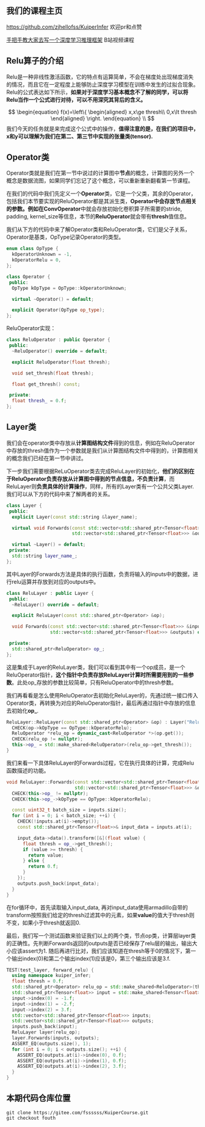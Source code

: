 ## 我们的课程主页

https://github.com/zjhellofss/KuiperInfer 欢迎pr和点赞

[手把手教大家去写一个深度学习推理框架](https://space.bilibili.com/1822828582) B站视频课程

## Relu算子的介绍

Relu是一种非线性激活函数，它的特点有运算简单，不会在梯度处出现梯度消失的情况，而且它在一定程度上能够防止深度学习模型在训练中发生的过拟合现象。Relu的公式表达如下所示，**如果对于深度学习基本概念不了解的同学，可以将Relu当作一个公式进行对待，可以不用深究其背后的含义。**


$$
\begin{equation} f(x)=\left\{ \begin{aligned} x,x\ge thresh\\ 0,x\lt thresh \end{aligned} \right. \end{equation} \\
$$
我们今天的任务就是来完成这个公式中的操作，**值得注意的是，在我们的项目中，x和y可以理解为我们在第二、第三节中实现的张量类(tensor).**

## Operator类

Operator类就是我们在第一节中说过的计算图中**节点**的概念，计算图的另外一个概念是数据流图，如果同学们忘记了这个概念，可以重新重新翻看第一节课程。

在我们的代码中我们先定义一个**Operator**类，它是一个父类，其余的Operator，包括我们本节要实现的ReluOperator都是其派生类，**Operator中会存放节点相关的参数。**例如在**ConvOperator**中就会存放初始化卷积算子所需要的stride,  padding,  kernel_size等信息，本节的**ReluOperator**就会带有**thresh**值信息。

我们从下方的代码中来了解Operator类和ReluOperator类，它们是父子关系，Operator是基类，OpType记录Operator的类型。

```cpp
enum class OpType {
  kOperatorUnknown = -1,
  kOperatorRelu = 0,
};

class Operator {
 public:
  OpType kOpType = OpType::kOperatorUnknown;

  virtual ~Operator() = default;

  explicit Operator(OpType op_type);
};
```

   ReluOperator实现：

```cpp
class ReluOperator : public Operator {
 public:
  ~ReluOperator() override = default;

  explicit ReluOperator(float thresh);

  void set_thresh(float thresh);

  float get_thresh() const;

 private:
  float thresh_ = 0.f;
};
```

## Layer类

我们会在operator类中存放从**计算图结构文件**得到的信息，例如在ReluOperator中存放的thresh值作为一个参数就是我们从计算图结构文件中得到的，计算图相关的概念我们已经在第一节中讲过。

下一步我们需要根据ReLuOperator类去完成ReluLayer的初始化，**他们的区别在于ReluOperator负责存放从计算图中得到的节点信息，不负责计算**，而ReluLayer则**负责具体的计算操作**，同样，所有的Layer类有一个公共父类Layer. 我们可以从下方的代码中来了解两者的关系。

```cpp
class Layer {
 public:
  explicit Layer(const std::string &layer_name);

  virtual void Forwards(const std::vector<std::shared_ptr<Tensor<float>>> &inputs,
                        std::vector<std::shared_ptr<Tensor<float>>> &outputs);

  virtual ~Layer() = default;
 private:
  std::string layer_name_;
};
```

其中Layer的Forwards方法是具体的执行函数，负责将输入的inputs中的数据，进行relu运算并存放到对应的outputs中。

```cpp
class ReluLayer : public Layer {
 public:
  ~ReluLayer() override = default;

  explicit ReluLayer(const std::shared_ptr<Operator> &op);

  void Forwards(const std::vector<std::shared_ptr<Tensor<float>>> &inputs,
                std::vector<std::shared_ptr<Tensor<float>>> &outputs) override;

 private:
  std::shared_ptr<ReluOperator> op_;
};
```

这是集成于Layer的ReluLayer类，我们可以看到其中有一个op成员，是一个ReluOperator指针，**这个指针中负责存放ReluLayer计算时所需要用到的一些参数**。此处op_存放的参数比较简单，只有ReluOperator中的thresh参数。

我们再看看是怎么使用ReluOperator去初始化ReluLayer的，先通过统一接口传入Operator类，再转换为对应的ReluOperator指针，最后再通过指针中存放的信息去初始化**op_**.

```cpp
ReluLayer::ReluLayer(const std::shared_ptr<Operator> &op) : Layer("Relu") {
  CHECK(op->kOpType == OpType::kOperatorRelu);
  ReluOperator *relu_op = dynamic_cast<ReluOperator *>(op.get());
  CHECK(relu_op != nullptr);
  this->op_ = std::make_shared<ReluOperator>(relu_op->get_thresh());
}
```

我们来看一下具体ReluLayer的Forwards过程，它在执行具体的计算，完成Relu函数描述的功能。

```cpp
void ReluLayer::Forwards(const std::vector<std::shared_ptr<Tensor<float>>> &inputs,
                         std::vector<std::shared_ptr<Tensor<float>>> &outputs) {
  CHECK(this->op_ != nullptr);
  CHECK(this->op_->kOpType == OpType::kOperatorRelu);

  const uint32_t batch_size = inputs.size();
  for (int i = 0; i < batch_size; ++i) {
    CHECK(!inputs.at(i)->empty());
    const std::shared_ptr<Tensor<float>>& input_data = inputs.at(i);

    input_data->data().transform([&](float value) {
      float thresh = op_->get_thresh();
      if (value >= thresh) {
        return value;
      } else {
        return 0.f;
      }
    });
    outputs.push_back(input_data);
  }
}
```

在for循环中，首先读取输入input_data, 再对input_data使用armadillo自带的transform按照我们给定的thresh过滤其中的元素，如果**value**的值大于thresh则不变，如果小于thresh就返回0.

最后，我们写一个测试函数来验证我们以上的两个类，节点op类，计算层layer类的正确性。先判断Forwards返回的outputs是否已经保存了relu层的输出，输出大小应该assert为1.  随后再进行比对，我们应该知道在thresh等于0的情况下，第一个输出index(0)和第二个输出index(1)应该是0，第三个输出应该是3.f.

```cpp
TEST(test_layer, forward_relu) {
  using namespace kuiper_infer;
  float thresh = 0.f;
  std::shared_ptr<Operator> relu_op = std::make_shared<ReluOperator>(thresh);
  std::shared_ptr<Tensor<float>> input = std::make_shared<Tensor<float>>(1, 1, 3);
  input->index(0) = -1.f;
  input->index(1) = -2.f;
  input->index(2) = 3.f;
  std::vector<std::shared_ptr<Tensor<float>>> inputs;
  std::vector<std::shared_ptr<Tensor<float>>> outputs;
  inputs.push_back(input);
  ReluLayer layer(relu_op);
  layer.Forwards(inputs, outputs);
  ASSERT_EQ(outputs.size(), 1);
  for (int i = 0; i < outputs.size(); ++i) {
    ASSERT_EQ(outputs.at(i)->index(0), 0.f);
    ASSERT_EQ(outputs.at(i)->index(1), 0.f);
    ASSERT_EQ(outputs.at(i)->index(2), 3.f);
  }
}
```

## 本期代码仓库位置

```shell
git clone https://gitee.com/fssssss/KuiperCourse.git
git checkout fouth
```